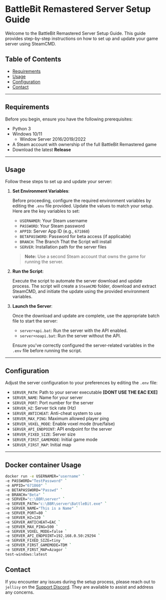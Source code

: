 # BattleBit Remastered Server Setup Guide

Welcome to the BattleBit Remastered Server Setup Guide. This guide provides step-by-step instructions on how to set up and update your game server using SteamCMD.

## Table of Contents
- [Requirements](#requirements)
- [Usage](#usage)
- [Configuration](#configuration)
- [Contact](#contact)

---

## Requirements

Before you begin, ensure you have the following prerequisites:

- Python 3
- Windows 10/11
   - Window Server 2016/2019/2022
- A Steam account with ownership of the full BattleBit Remastered game
- Download the latest **Release**

---

## Usage

Follow these steps to set up and update your server:

1. **Set Environment Variables**:

   Before proceeding, configure the required environment variables by editing the `.env` file provided. Update the values to match your setup. Here are the key variables to set:

   - `USERNAMER`: Your Steam username
   - `PASSWORD`: Your Steam password
   - `APPID`: Server App ID (e.g., `671860`)
   - `BETAPASSWORD`: Password for beta access (if applicable)
   - `BRANCH`: The Branch That the Script will install
   - `SERVER`: Installation path for the server files

   > **Note:** Use a second Steam account that owns the game for running the server.

2. **Run the Script**:

   Execute the script to automate the server download and update process. The script will create a `SteamCMD` folder, download and extract SteamCMD, and initiate the update using the provided environment variables.

3. **Launch the Server**:

   Once the download and update are complete, use the appropriate batch file to start the server:
   - `server+api.bat`: Run the server with the API enabled.
   - `server+noapi.bat`: Run the server without the API.

   Ensure you've correctly configured the server-related variables in the `.env` file before running the script.

---

## Configuration

Adjust the server configuration to your preferences by editing the `.env` file:

- `SERVER_PATH`: Path to your server executable **[DONT USE THE EAC EXE]**
- `SERVER_NAME`: Name for your server
- `SERVER_PORT`: Port number for the server
- `SERVER_HZ`: Server tick rate (Hz)
- `SERVER_ANTICHEAT`: Anti-cheat system to use
- `SERVER_MAX_PING`: Maximum allowed player ping
- `SERVER_VOXEL_MODE`: Enable voxel mode (true/false)
- `SERVER_API_ENDPOINT`: API endpoint for the server
- `SERVER_FIXED_SIZE`: Server size
- `SERVER_FIRST_GAMEMODE`: Initial game mode
- `SERVER_FIRST_MAP`: Initial map

---

## Docker container Usage

``` bash
docker run -e USERNAMER="username" `
-e PASSWORD="TestPassword" `
-e APPID="671860" `
-e BETAPASSWORD="Passwd" `
-e BRANCH="Beta" `
-e SERVER="c:\BBR\server" `
-e SERVER_PATH="c:\BBR\server\BattleBit.exe" `
-e SERVER_NAME="This is a Name" `
-e SERVER_PORT=80 `
-e SERVER_HZ=120 `
-e SERVER_ANTICHEAT=EAC `
-e SERVER_MAX_PING=500 `
-e SERVER_VOXEL_MODE=false `
-e SERVER_API_ENDPOINT=192.168.0.50:29294 `
-e SERVER_FIXED_SIZE=tiny `
-e SERVER_FIRST_GAMEMODE=TDM `
-e SERVER_FIRST_MAP=Azagor `
test-windows:latest
```

## Contact

If you encounter any issues during the setup process, please reach out to `jellisy` on the [Support Discord](https://discord.gg/vAP7Ru5EQb). They are available to assist and address any concerns.
